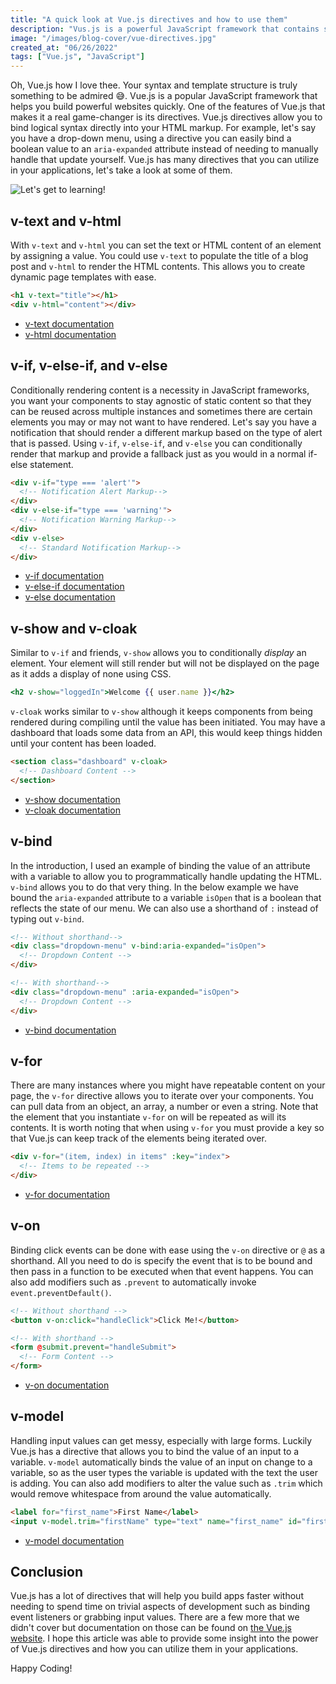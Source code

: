 ```yaml
---
title: "A quick look at Vue.js directives and how to use them"
description: "Vus.js is a powerful JavaScript framework that contains several built-in directives that you can utilize to create responsive applications, let's take a look at them."
image: "/images/blog-cover/vue-directives.jpg"
created_at: "06/26/2022"
tags: ["Vue.js", "JavaScript"]
---
```


Oh, Vue.js how I love thee. Your syntax and template structure is truly something to be admired 😅. Vue.js is a popular JavaScript framework that helps you build powerful websites quickly. One of the features of Vue.js that makes it a real game-changer is its directives. Vue.js directives allow you to bind logical syntax directly into your HTML markup. For example, let's say you have a drop-down menu, using a directive you can easily bind a boolean value to an `aria-expanded` attribute instead of needing to manually handle that update yourself. Vue.js has many directives that you can utilize in your applications, let's take a look at some of them.

![Let's get to learning!](https://media0.giphy.com/media/l3dj09hpsfuYkijDi/giphy.gif?cid=ecf05e47n71cjbo3vdm8c857ie7zqrkvxhchie93pm1hy2ob&rid=giphy.gif&ct=g)

## v-text and v-html

With `v-text` and `v-html` you can set the text or HTML content of an element by assigning a value. You could use `v-text` to populate the title of a blog post and `v-html` to render the HTML contents. This allows you to create dynamic page templates with ease.

```html
<h1 v-text="title"></h1>
<div v-html="content"></div>
```

- [v-text documentation](https://vuejs.org/api/built-in-directives.html#v-text)
- [v-html documentation](https://vuejs.org/api/built-in-directives.html#v-html)

## v-if, v-else-if, and v-else

Conditionally rendering content is a necessity in JavaScript frameworks, you want your components to stay agnostic of static content so that they can be reused across multiple instances and sometimes there are certain elements you may or may not want to have rendered. Let's say you have a notification that should render a different markup based on the type of alert that is passed. Using `v-if`, `v-else-if`, and `v-else` you can conditionally render that markup and provide a fallback just as you would in a normal if-else statement.

```html
<div v-if="type === 'alert'">
  <!-- Notification Alert Markup-->
</div>
<div v-else-if="type === 'warning'">
  <!-- Notification Warning Markup-->
</div>
<div v-else>
  <!-- Standard Notification Markup-->
</div>
```

- [v-if documentation](https://vuejs.org/guide/essentials/conditional.html#v-if)
- [v-else-if documentation](https://vuejs.org/guide/essentials/conditional.html#v-else-if)
- [v-else documentation](https://vuejs.org/guide/essentials/conditional.html#v-else)

## v-show and v-cloak

Similar to `v-if` and friends, `v-show` allows you to conditionally _display_ an element. Your element will still render but will not be displayed on the page as it adds a display of none using CSS.

```jsx
<h2 v-show="loggedIn">Welcome {{ user.name }}</h2>
```

`v-cloak` works similar to `v-show` although it keeps components from being rendered during compiling until the value has been initiated. You may have a dashboard that loads some data from an API, this would keep things hidden until your content has been loaded.

```html
<section class="dashboard" v-cloak>
  <!-- Dashboard Content -->
</section>
```

- [v-show documentation](https://vuejs.org/guide/essentials/conditional.html#v-show)
- [v-cloak documentation](https://vuejs.org/api/built-in-directives.html#v-cloak)

## v-bind

In the introduction, I used an example of binding the value of an attribute with a variable to allow you to programmatically handle updating the HTML. `v-bind` allows you to do that very thing. In the below example we have bound the `aria-expanded` attribute to a variable `isOpen` that is a boolean that reflects the state of our menu. We can also use a shorthand of `:` instead of typing out `v-bind`.

```html
<!-- Without shorthand-->
<div class="dropdown-menu" v-bind:aria-expanded="isOpen">
  <!-- Dropdown Content -->
</div>

<!-- With shorthand-->
<div class="dropdown-menu" :aria-expanded="isOpen">
  <!-- Dropdown Content -->
</div>
```

- [v-bind documentation](https://vuejs.org/api/built-in-directives.html#v-bind)

## v-for

There are many instances where you might have repeatable content on your page, the `v-for` directive allows you to iterate over your components. You can pull data from an object, an array, a number or even a string. Note that the element that you instantiate `v-for` on will be repeated as will its contents. It is worth noting that when using `v-for` you must provide a key so that Vue.js can keep track of the elements being iterated over.

```html
<div v-for="(item, index) in items" :key="index">
  <!-- Items to be repeated -->
</div>
```

- [v-for documentation](https://vuejs.org/guide/essentials/list.html#v-for)

## v-on

Binding click events can be done with ease using the `v-on` directive or `@` as a shorthand. All you need to do is specify the event that is to be bound and then pass in a function to be executed when that event happens. You can also add modifiers such as `.prevent` to automatically invoke `event.preventDefault()`.

```html
<!-- Without shorthand -->
<button v-on:click="handleClick">Click Me!</button>

<!-- With shorthand -->
<form @submit.prevent="handleSubmit">
  <!-- Form Content -->
</form>
```

- [v-on documentation](https://vuejs.org/api/built-in-directives.html#v-on)

## v-model

Handling input values can get messy, especially with large forms. Luckily Vue.js has a directive that allows you to bind the value of an input to a variable. `v-model` automatically binds the value of an input on change to a variable, so as the user types the variable is updated with the text the user is adding. You can also add modifiers to alter the value such as `.trim` which would remove whitespace from around the value automatically.

```html
<label for="first_name">First Name</label>
<input v-model.trim="firstName" type="text" name="first_name" id="first_name" />
```

- [v-model documentation](https://vuejs.org/api/built-in-directives.html#v-model)

## Conclusion

Vue.js has a lot of directives that will help you build apps faster without needing to spend time on trivial aspects of development such as binding event listeners or grabbing input values. There are a few more that we didn't cover but documentation on those can be found on [the Vue.js website](https://vuejs.org/api/built-in-directives.html). I hope this article was able to provide some insight into the power of Vue.js directives and how you can utilize them in your applications.

Happy Coding!
